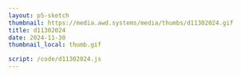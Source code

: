 ```yaml
---
layout: p5-sketch
thumbnail: https://media.awd.systems/media/thumbs/d11302024.gif
title: d11302024
date: 2024-11-30
thumbnail_local: thumb.gif

script: /code/d11302024.js
---
```

